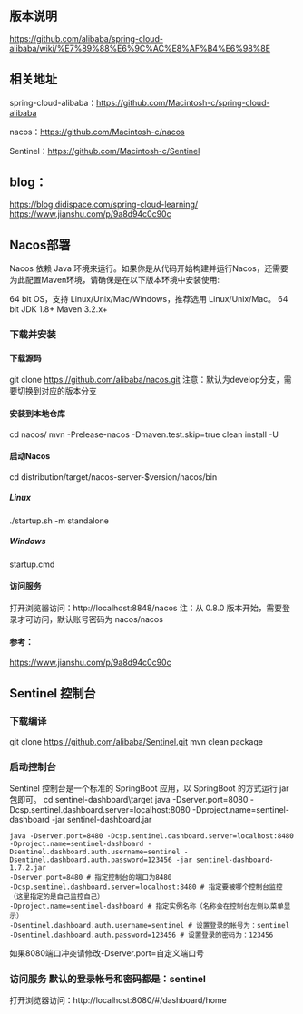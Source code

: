 ## 版本说明
https://github.com/alibaba/spring-cloud-alibaba/wiki/%E7%89%88%E6%9C%AC%E8%AF%B4%E6%98%8E

## 相关地址
spring-cloud-alibaba：https://github.com/Macintosh-c/spring-cloud-alibaba

nacos：https://github.com/Macintosh-c/nacos

Sentinel：https://github.com/Macintosh-c/Sentinel

## blog：
https://blog.didispace.com/spring-cloud-learning/
https://www.jianshu.com/p/9a8d94c0c90c


## Nacos部署
Nacos 依赖 Java 环境来运行。如果你是从代码开始构建并运行Nacos，还需要为此配置Maven环境，请确保是在以下版本环境中安装使用:

64 bit OS，支持 Linux/Unix/Mac/Windows，推荐选用 Linux/Unix/Mac。
64 bit JDK 1.8+
Maven 3.2.x+

### 下载并安装

#### 下载源码
git clone https://github.com/alibaba/nacos.git
注意：默认为develop分支，需要切换到对应的版本分支

#### 安装到本地仓库
cd nacos/
mvn -Prelease-nacos -Dmaven.test.skip=true clean install -U 

#### 启动Nacos
cd distribution/target/nacos-server-$version/nacos/bin

##### Linux
./startup.sh -m standalone

##### Windows
startup.cmd

#### 访问服务
打开浏览器访问：http://localhost:8848/nacos
注：从 0.8.0 版本开始，需要登录才可访问，默认账号密码为 nacos/nacos

#### 参考：
https://www.jianshu.com/p/9a8d94c0c90c



## Sentinel 控制台

### 下载编译
git clone https://github.com/alibaba/Sentinel.git
mvn clean package

### 启动控制台
Sentinel 控制台是一个标准的 SpringBoot 应用，以 SpringBoot 的方式运行 jar 包即可。
cd sentinel-dashboard\target
java -Dserver.port=8080 -Dcsp.sentinel.dashboard.server=localhost:8080 -Dproject.name=sentinel-dashboard -jar sentinel-dashboard.jar

```
java -Dserver.port=8480 -Dcsp.sentinel.dashboard.server=localhost:8480 -Dproject.name=sentinel-dashboard -Dsentinel.dashboard.auth.username=sentinel -Dsentinel.dashboard.auth.password=123456 -jar sentinel-dashboard-1.7.2.jar
-Dserver.port=8480 # 指定控制台的端口为8480
-Dcsp.sentinel.dashboard.server=localhost:8480 # 指定要被哪个控制台监控（这里指定的是自己监控自己）
-Dproject.name=sentinel-dashboard # 指定实例名称（名称会在控制台左侧以菜单显示）
-Dsentinel.dashboard.auth.username=sentinel # 设置登录的帐号为：sentinel
-Dsentinel.dashboard.auth.password=123456 # 设置登录的密码为：123456
```

如果8080端口冲突请修改-Dserver.port=自定义端口号

### 访问服务 默认的登录帐号和密码都是：sentinel
打开浏览器访问：http://localhost:8080/#/dashboard/home